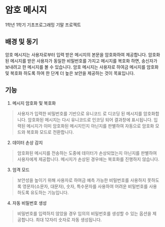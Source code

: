 # 암호 메시지
1학년 1학기 기초프로그래밍 기말 프로젝트

## 배경 및 동기
암호 메시지는 사용자로부터 입력 받은 메시지의 본문을 암호화하여 제공합니다. 
암호화된 메시지를 받은 사용자가 동일한 비밀번호를 가지고 메시지를 복호화 하면, 송신자가 보내려고 한 메시지를 볼 수 있습니다. 
암호 메시지는 사용자로 하여금 메시지를 암호화 및 복호화 하도록 하여 한 단계 더 높은 보안을 제공하는 것이 목표입니다.

## 기능
1. 메시지 암호화 및 복호화
  > 사용자가 입력한 비밀번호를 기반으로 유니코드 로 디코딩 된 메시지를 암호화합니다. 암호화된 메시지는 다시 유니코드로 인코딩 되어 결과창에 표시됩니다. 
  입력된 메시지가 이미 암호화된 메시지인지 아닌지를 판별하여 자동으로 암호화 모드와 복호화 모드로 전환합니다.
  
2. 데이터 손상 감지
  > 암호화된 메시지를 전송하는 도중에 데이터가 손상되었는지 아닌지를 판별하여 사용자에게 제공합니다. 메시지가 손상된 경우에는 복호화를 진행하지 않습니다. 
  
3. 엄격 모드
  > 보안성을 높이기 위해 사용자로 하여금 예측 가능한 비밀번호를 사용하지 못하도록 영문자(소문자, 대문자), 숫자, 특수문자를 사용하여 어려운 비밀번호를 사용하도록 유도하는 기능입니다.
  
4. 자동 비밀번호 생성
  > 비밀번호를 입력하지 않았을 경우 임의의 비밀번호를 생성할 수 있는 옵션을 제공합니다. 최대 12자리 숫자로 자동 생성됩니다.

## 
